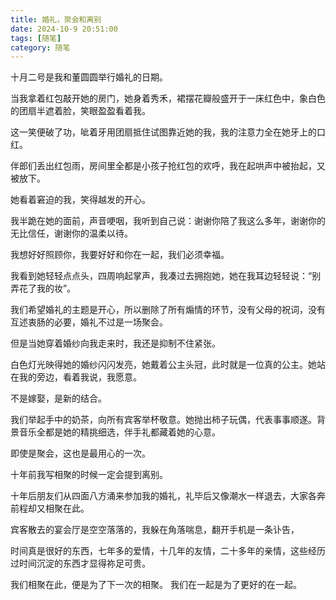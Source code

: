 ```yaml
---
title: 婚礼，聚会和离别
date: 2024-10-9 20:51:00
tags: [随笔]
category: 随笔
---
```


十月二号是我和董圆圆举行婚礼的日期。

当我拿着红包敲开她的房门，她身着秀禾，裙摆花瓣般盛开于一床红色中，象白色的团扇半遮着脸，笑眼盈盈看着我。

这一笑便破了功，呲着牙用团扇抵住试图靠近她的我，我的注意力全在她牙上的口红。

伴郎们丢出红包雨，房间里全都是小孩子抢红包的欢呼，我在起哄声中被抬起，又被放下。

她看着窘迫的我，笑得越发的开心。

我半跪在她的面前，声音哽咽，我听到自己说：谢谢你陪了我这么多年，谢谢你的无比信任，谢谢你的温柔以待。

我想好好照顾你，我要好好和你在一起，我们必须幸福。

我看到她轻轻点点头，四周响起掌声，我凑过去拥抱她，她在我耳边轻轻说：“别弄花了我的妆”。



我们希望婚礼的主题是开心，所以删除了所有煽情的环节，没有父母的祝词，没有互述衷肠的必要，婚礼不过是一场聚会。

但是当她穿着婚纱向我走来时，我还是抑制不住紧张。

白色灯光映得她的婚纱闪闪发亮，她戴着公主头冠，此时就是一位真的公主。她站在我的旁边，看着我说，我愿意。

不是嫁娶，是新的结合。

我们举起手中的奶茶，向所有宾客举杯敬意。她抛出柿子玩偶，代表事事顺遂。背景音乐全都是她的精挑细选，伴手礼都藏着她的心意。

即使是聚会，这也是最用心的一次。



十年前我写相聚的时候一定会提到离别。

十年后朋友们从四面八方涌来参加我的婚礼，礼毕后又像潮水一样退去，大家各奔前程却又相聚在此。

宾客散去的宴会厅是空空落落的，我躲在角落喘息，翻开手机是一条讣告，

时间真是很好的东西，七年多的爱情，十几年的友情，二十多年的亲情，这些经历过时间沉淀的东西才显得祢足可贵。

我们相聚在此，便是为了下一次的相聚。
我们在一起是为了更好的在一起。



